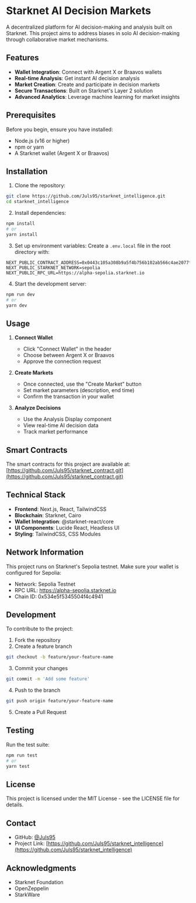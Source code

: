 # Starknet AI Decision Markets

A decentralized platform for AI decision-making and analysis built on Starknet. This project aims to address biases in solo AI decision-making through collaborative market mechanisms.

## Features

- **Wallet Integration**: Connect with Argent X or Braavos wallets
- **Real-time Analysis**: Get instant AI decision analysis
- **Market Creation**: Create and participate in decision markets
- **Secure Transactions**: Built on Starknet's Layer 2 solution
- **Advanced Analytics**: Leverage machine learning for market insights

## Prerequisites

Before you begin, ensure you have installed:
- Node.js (v16 or higher)
- npm or yarn
- A Starknet wallet (Argent X or Braavos)

## Installation

1. Clone the repository:
```bash
git clone https://github.com/Juls95/starknet_intelligence.git
cd starknet_intelligence
```

2. Install dependencies:
```bash
npm install
# or
yarn install
```

3. Set up environment variables:
Create a `.env.local` file in the root directory with:
```env
NEXT_PUBLIC_CONTRACT_ADDRESS=0x0443c105a308b9a5f4b756b102ab566c4ae2077f3482ba90ed642c191e8df00f
NEXT_PUBLIC_STARKNET_NETWORK=sepolia
NEXT_PUBLIC_RPC_URL=https://alpha-sepolia.starknet.io
```

4. Start the development server:
```bash
npm run dev
# or
yarn dev
```

## Usage

1. **Connect Wallet**
   - Click "Connect Wallet" in the header
   - Choose between Argent X or Braavos
   - Approve the connection request

2. **Create Markets**
   - Once connected, use the "Create Market" button
   - Set market parameters (description, end time)
   - Confirm the transaction in your wallet

3. **Analyze Decisions**
   - Use the Analysis Display component
   - View real-time AI decision data
   - Track market performance

## Smart Contracts

The smart contracts for this project are available at:
[https://github.com/Juls95/starknet_contract.git](https://github.com/Juls95/starknet_contract.git)

## Technical Stack

- **Frontend**: Next.js, React, TailwindCSS
- **Blockchain**: Starknet, Cairo
- **Wallet Integration**: @starknet-react/core
- **UI Components**: Lucide React, Headless UI
- **Styling**: TailwindCSS, CSS Modules

## Network Information

This project runs on Starknet's Sepolia testnet. Make sure your wallet is configured for Sepolia:
- Network: Sepolia Testnet
- RPC URL: https://alpha-sepolia.starknet.io
- Chain ID: 0x534e5f5345504f4c4941

## Development

To contribute to the project:

1. Fork the repository
2. Create a feature branch
```bash
git checkout -b feature/your-feature-name
```
3. Commit your changes
```bash
git commit -m 'Add some feature'
```
4. Push to the branch
```bash
git push origin feature/your-feature-name
```
5. Create a Pull Request

## Testing

Run the test suite:
```bash
npm run test
# or
yarn test
```

## License

This project is licensed under the MIT License - see the LICENSE file for details.

## Contact

- GitHub: [@Juls95](https://github.com/Juls95)
- Project Link: [https://github.com/Juls95/starknet_intelligence](https://github.com/Juls95/starknet_intelligence)

## Acknowledgments

- Starknet Foundation
- OpenZeppelin
- StarkWare
